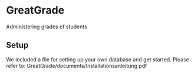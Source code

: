 # GreatGrade

Administering grades of students

## Setup

We included a file for setting up your own database and get started. Please refer to:   GreatGrade/documents/Installationsanleitung.pdf
